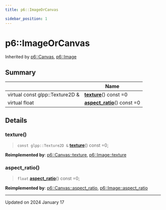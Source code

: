 ```yaml
---
title: p6::ImageOrCanvas

sidebar_position: 1
---
```


# p6::ImageOrCanvas





Inherited by [p6::Canvas](/reference/Types/canvas), [p6::Image](/reference/Types/image)



## Summary

|                | Name           |
| -------------- | -------------- |
| virtual const glpp::Texture2D & | **[texture](/reference/Types/image_or_canvas#texture)**() const =0 |
| virtual float | **[aspect_ratio](/reference/Types/image_or_canvas#aspect_ratio)**() const =0 |
## Details


### texture()

> `const glpp::Texture2D &` **[texture](/reference/Types/image_or_canvas#texture)**() const =0;



**Reimplemented by**: [p6::Canvas::texture](/reference/Types/canvas#texture), [p6::Image::texture](/reference/Types/image#texture)


### aspect_ratio()

> `float` **[aspect_ratio](/reference/Types/image_or_canvas#aspect_ratio)**() const =0;



**Reimplemented by**: [p6::Canvas::aspect_ratio](/reference/Types/canvas#aspect_ratio), [p6::Image::aspect_ratio](/reference/Types/image#aspect_ratio)


-------------------------------

Updated on 2024 January 17